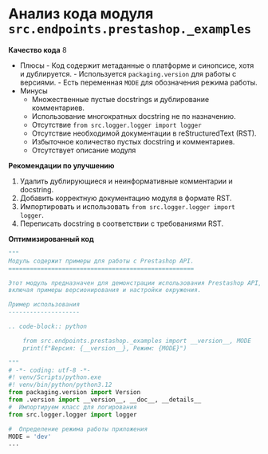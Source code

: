 # Анализ кода модуля `src.endpoints.prestashop._examples`

**Качество кода**
8
 -  Плюсы
        - Код содержит метаданные о платформе и синопсисе, хотя и дублируется.
        - Используется `packaging.version` для работы с версиями.
        - Есть переменная `MODE` для обозначения режима работы.
 -  Минусы
    -  Множественные пустые docstrings и дублирование комментариев.
    -  Использование многократных docstring  не по назначению.
    - Отсутствие  `from src.logger.logger import logger`
    -  Отсутствие необходимой документации в reStructuredText (RST).
    -  Избыточное количество  пустых docstring и комментариев.
    - Отсутствует описание модуля

**Рекомендации по улучшению**

1.  Удалить дублирующиеся и неинформативные комментарии и docstring.
2.  Добавить корректную документацию модуля в формате RST.
3.  Импортировать и использовать `from src.logger.logger import logger`.
4.  Переписать docstring в соответствии с требованиями RST.

**Оптимизированный код**

```python
"""
Модуль содержит примеры для работы с Prestashop API.
====================================================

Этот модуль предназначен для демонстрации использования Prestashop API,
включая примеры версионирования и настройки окружения.

Пример использования
--------------------

.. code-block:: python

    from src.endpoints.prestashop._examples import __version__, MODE
    print(f"Версия: {__version__}, Режим: {MODE}")

"""
# -*- coding: utf-8 -*-
#! venv/Scripts/python.exe
#! venv/bin/python/python3.12
from packaging.version import Version
from .version import __version__, __doc__, __details__
#  Импортируем класс для логирования
from src.logger.logger import logger

#  Определение режима работы приложения
MODE = 'dev'
...
```